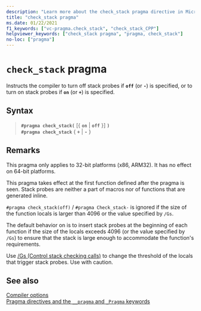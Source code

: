 ```yaml
---
description: "Learn more about the check_stack pragma directive in Microsoft C/C++"
title: "check_stack pragma"
ms.date: 01/22/2021
f1_keywords: ["vc-pragma.check_stack", "check_stack_CPP"]
helpviewer_keywords: ["check_stack pragma", "pragma, check_stack"]
no-loc: ["pragma"]
---
```

# `check_stack` pragma

Instructs the compiler to turn off stack probes if **`off`** (or **`-`**) is specified, or to turn on stack probes if **`on`** (or **`+`**) is specified.

## Syntax

> **`#pragma check_stack(`** [{ **`on`** | **`off`** }] **`)`**\
> **`#pragma check_stack`** { **`+`** | **`-`** }

## Remarks

This pragma only applies to 32-bit platforms (x86, ARM32). It has no effect on 64-bit platforms.

This pragma takes effect at the first function defined after the pragma is seen. Stack probes are neither a part of macros nor of functions that are generated inline.

`#pragma check_stack(off)` / `#pragma Check_stack-` is ignored if the size of the function locals is larger than 4096 or the value specified by `/Gs`.

The default behavior on is to insert stack probes at the beginning of each function if the size of the locals exceeds 4096 (or the value specified by `/Gs`) to ensure that the stack is large enough to accommodate the function's requirements.

Use [/Gs (Control stack checking calls)](../build/reference/gs-control-stack-checking-calls.md) to change the threshold of the locals that trigger stack probes. Use with caution.

## See also

[Compiler options](../build/reference/compiler-options.md)\
[Pragma directives and the `__pragma` and `_Pragma` keywords](./pragma-directives-and-the-pragma-keyword.md)
